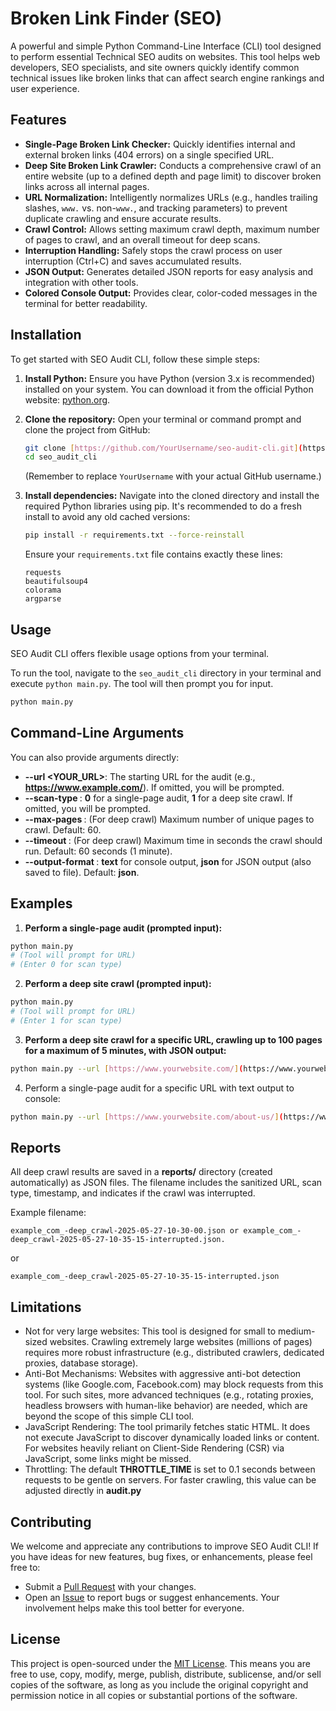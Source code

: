 # Broken Link Finder (SEO)

A powerful and simple Python Command-Line Interface (CLI) tool designed to perform essential Technical SEO audits on websites. This tool helps web developers, SEO specialists, and site owners quickly identify common technical issues like broken links that can affect search engine rankings and user experience.

## Features

-   **Single-Page Broken Link Checker:** Quickly identifies internal and external broken links (404 errors) on a single specified URL.
-   **Deep Site Broken Link Crawler:** Conducts a comprehensive crawl of an entire website (up to a defined depth and page limit) to discover broken links across all internal pages.
-   **URL Normalization:** Intelligently normalizes URLs (e.g., handles trailing slashes, `www.` vs. non-`www.`, and tracking parameters) to prevent duplicate crawling and ensure accurate results.
-   **Crawl Control:** Allows setting maximum crawl depth, maximum number of pages to crawl, and an overall timeout for deep scans.
-   **Interruption Handling:** Safely stops the crawl process on user interruption (Ctrl+C) and saves accumulated results.
-   **JSON Output:** Generates detailed JSON reports for easy analysis and integration with other tools.
-   **Colored Console Output:** Provides clear, color-coded messages in the terminal for better readability.

## Installation

To get started with SEO Audit CLI, follow these simple steps:

1.  **Install Python:**
    Ensure you have Python (version 3.x is recommended) installed on your system. You can download it from the official Python website: [python.org](https://www.python.org/).

2.  **Clone the repository:**
    Open your terminal or command prompt and clone the project from GitHub:
    ```bash
    git clone [https://github.com/YourUsername/seo-audit-cli.git](https://github.com/YourUsername/seo-audit-cli.git)
    cd seo_audit_cli
    ```
    (Remember to replace `YourUsername` with your actual GitHub username.)

3.  **Install dependencies:**
    Navigate into the cloned directory and install the required Python libraries using pip. It's recommended to do a fresh install to avoid any old cached versions:
    ```bash
    pip install -r requirements.txt --force-reinstall
    ```
    Ensure your `requirements.txt` file contains exactly these lines:
    ```
    requests
    beautifulsoup4
    colorama
    argparse
    ```

## Usage

SEO Audit CLI offers flexible usage options from your terminal.

To run the tool, navigate to the `seo_audit_cli` directory in your terminal and execute `python main.py`. The tool will then prompt you for input.

```bash
python main.py
```
## Command-Line Arguments

You can also provide arguments directly:

-  **--url <YOUR_URL>**: The starting URL for the audit (e.g., **https://www.example.com/**). If omitted, you will be prompted.
- **--scan-type <TYPE>**: **0** for a single-page audit, **1** for a deep site crawl. If omitted, you will be prompted.
- **--max-pages <NUMBER>**: (For deep crawl) Maximum number of unique pages to crawl. Default: 60.
- **--timeout <SECONDS>**: (For deep crawl) Maximum time in seconds the crawl should run. Default: 60 seconds (1 minute).
- **--output-format <FORMAT>**: **text** for console output, **json** for JSON output (also saved to file). Default: **json**.

## Examples

1.  **Perform a single-page audit (prompted input):**
```bash
python main.py
# (Tool will prompt for URL)
# (Enter 0 for scan type)
```
2.  **Perform a deep site crawl (prompted input):**
```bash
python main.py
# (Tool will prompt for URL)
# (Enter 1 for scan type)
```
3.  **Perform a deep site crawl for a specific URL, crawling up to 100 pages for a maximum of 5 minutes, with JSON output:**
```bash
python main.py --url [https://www.yourwebsite.com/](https://www.yourwebsite.com/) --scan-type 1 --max-pages 100 --timeout 300 --output-format json
```
4. Perform a single-page audit for a specific URL with text output to console:
```bash
python main.py --url [https://www.yourwebsite.com/about-us/](https://www.yourwebsite.com/about-us/) --scan-type 0 --output-format text
```
## Reports

All deep crawl results are saved in a **reports/** directory (created automatically) as JSON files. The filename includes the sanitized URL, scan type, timestamp, and indicates if the crawl was interrupted.

Example filename: 
``` 
example_com_-deep_crawl-2025-05-27-10-30-00.json or example_com_-deep_crawl-2025-05-27-10-35-15-interrupted.json.
```
or
``` 
example_com_-deep_crawl-2025-05-27-10-35-15-interrupted.json
``` 
## Limitations

- Not for very large websites: This tool is designed for small to medium-sized websites. Crawling extremely large websites (millions of pages) requires more robust infrastructure (e.g., distributed crawlers, dedicated proxies, database storage).
- Anti-Bot Mechanisms: Websites with aggressive anti-bot detection systems (like Google.com, Facebook.com) may block requests from this tool. For such sites, more advanced techniques (e.g., rotating proxies, headless browsers with human-like behavior) are needed, which are beyond the scope of this simple CLI tool.
- JavaScript Rendering: The tool primarily fetches static HTML. It does not execute JavaScript to discover dynamically loaded links or content. For websites heavily reliant on Client-Side Rendering (CSR) via JavaScript, some links might be missed.
- Throttling: The default **THROTTLE_TIME** is set to 0.1 seconds between requests to be gentle on servers. For faster crawling, this value can be adjusted directly in **audit.py**

## Contributing
We welcome and appreciate any contributions to improve SEO Audit CLI! If you have ideas for new features, bug fixes, or enhancements, please feel free to:
- Submit a [Pull Request](https://github.com/amrnima/BrokenLinkFinder/pulls) with your changes.
- Open an [Issue](https://github.com/amrnima/BrokenLinkFinder/issues) to report bugs or suggest enhancements.
Your involvement helps make this tool better for everyone.

## License
This project is open-sourced under the [MIT License](https://opensource.org/license/MIT). This means you are free to use, copy, modify, merge, publish, distribute, sublicense, and/or sell copies of the software, as long as you include the original copyright and permission notice in all copies or substantial portions of the software.


